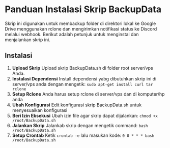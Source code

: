 # Panduan Instalasi Skrip BackupData

Skrip ini digunakan untuk membackup folder di direktori lokal ke Google Drive menggunakan rclone dan mengirimkan notifikasi status ke Discord melalui webhook. Berikut adalah petunjuk untuk menginstal dan menjalankan skrip ini.

## Instalasi
1. **Upload Skrip**
   Upload skrip BackupData.sh di folder root server/vps Anda.
2. **Instalasi Dependensi**
   Install dependensi yabg dibutuhkan skrip ini di server/vps anda dengan mengetik:
  `sudo apt-get install curl tar rclone`
3. **Setup Rclone**
   Anda harus setup rclone di server/vps dan di komputer/hp anda
4. **Ubah Konfigurasi**
   Edit konfigurasi skrip BackupData.sh untuk menyesuaikan konfigurasi
5. **Beri Izin Eksekusi**
   Ubah izin file agar skrip dapat dijalankan:
   `chmod +x /root/BackupData.sh`
6. **Jalankan Skrip**
   Jalankab skrip dengan mengetik command:
   `bash /root/BackupData.sh`
7. **Setup Crontab**
   Ketik `crontab -e` lalu masukan kode:
   `0 0 * * * bash /root/BackupData.sh`
